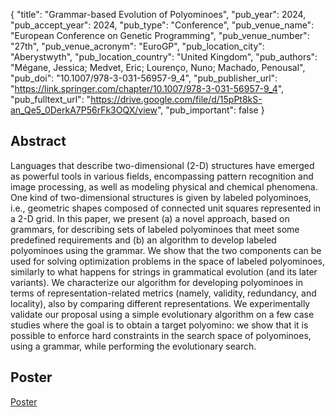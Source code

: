 {
  "title": "Grammar-based Evolution of Polyominoes",
  "pub_year": 2024,
  "pub_accept_year": 2024,
  "pub_type": "Conference",
  "pub_venue_name": "European Conference on Genetic Programming",
  "pub_venue_number": "27th",
  "pub_venue_acronym": "EuroGP",
  "pub_location_city": "Aberystwyth",
  "pub_location_country": "United Kingdom",
  "pub_authors": "Mégane, Jessica; Medvet, Eric; Lourenço, Nuno; Machado, Penousal",
  "pub_doi": "10.1007/978-3-031-56957-9_4",
  "pub_publisher_url": "https://link.springer.com/chapter/10.1007/978-3-031-56957-9_4",
  "pub_fulltext_url": "https://drive.google.com/file/d/15pPt8kS-an_Qe5_0DerkA7P56rFk3OQX/view",
  "pub_important": false
}

## Abstract
Languages that describe two-dimensional (2-D) structures have emerged as powerful tools in various fields, encompassing pattern recognition and image processing, as well as modeling physical and chemical phenomena. One kind of two-dimensional structures is given by labeled polyominoes, i.e., geometric shapes composed of connected unit squares represented in a 2-D grid. In this paper, we present (a) a novel approach, based on grammars, for describing sets of labeled polyominoes that meet some predefined requirements and (b) an algorithm to develop labeled polyominoes using the grammar. We show that the two components can be used for solving optimization problems in the space of labeled polyominoes, similarly to what happens for strings in grammatical evolution (and its later variants). We characterize our algorithm for developing polyominoes in terms of representation-related metrics (namely, validity, redundancy, and locality), also by comparing different representations. We experimentally validate our proposal using a simple evolutionary algorithm on a few case studies where the goal is to obtain a target polyomino: we show that it is possible to enforce hard constraints in the search space of polyominoes, using a grammar, while performing the evolutionary search.

## Poster
[Poster](https://drive.google.com/file/d/1IU_O58e2CXP9CCsNKegz17BPzwnOinMw/view)